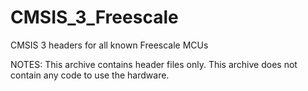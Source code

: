 # CMSIS_3_Freescale
CMSIS 3 headers for all known Freescale MCUs

NOTES: 
        This archive contains header files only. 
        This archive does not contain any code to use the hardware.

